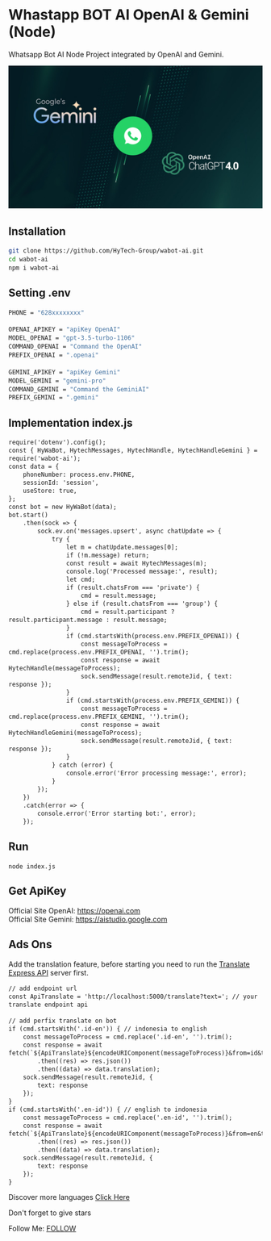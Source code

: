 # Whastapp BOT AI OpenAI & Gemini (Node)

 Whatsapp Bot AI Node Project integrated by OpenAI and Gemini. 

<img src="./Screenshoot.jpg" />
 
## Installation
```sh
git clone https://github.com/HyTech-Group/wabot-ai.git
cd wabot-ai
npm i wabot-ai
```

## Setting .env
```sh
PHONE = "628xxxxxxxx"

OPENAI_APIKEY = "apiKey OpenAI"
MODEL_OPENAI = "gpt-3.5-turbo-1106"
COMMAND_OPENAI = "Command the OpenAI"
PREFIX_OPENAI = ".openai"

GEMINI_APIKEY = "apiKey Gemini"
MODEL_GEMINI = "gemini-pro"
COMMAND_GEMINI = "Command the GeminiAI"
PREFIX_GEMINI = ".gemini"
```
## Implementation index.js
```
require('dotenv').config();
const { HyWaBot, HytechMessages, HytechHandle, HytechHandleGemini } = require('wabot-ai');
const data = {
    phoneNumber: process.env.PHONE,
    sessionId: 'session',
    useStore: true,
};
const bot = new HyWaBot(data);
bot.start()
    .then(sock => {
        sock.ev.on('messages.upsert', async chatUpdate => {
            try {
                let m = chatUpdate.messages[0];
                if (!m.message) return;
                const result = await HytechMessages(m);
                console.log('Processed message:', result);
                let cmd;
                if (result.chatsFrom === 'private') {
                    cmd = result.message;
                } else if (result.chatsFrom === 'group') {
                    cmd = result.participant ? result.participant.message : result.message;
                }
                if (cmd.startsWith(process.env.PREFIX_OPENAI)) {
                    const messageToProcess = cmd.replace(process.env.PREFIX_OPENAI, '').trim();
                    const response = await HytechHandle(messageToProcess);
                    sock.sendMessage(result.remoteJid, { text: response });
                }
                if (cmd.startsWith(process.env.PREFIX_GEMINI)) {
                    const messageToProcess = cmd.replace(process.env.PREFIX_GEMINI, '').trim();
                    const response = await HytechHandleGemini(messageToProcess);
                    sock.sendMessage(result.remoteJid, { text: response });
                }
            } catch (error) {
                console.error('Error processing message:', error);
            }
        });
    })
    .catch(error => {
        console.error('Error starting bot:', error);
    });
```

## Run
`node index.js`

## Get ApiKey
<p>Official Site OpenAI: <a href="https://openai.com/">https://openai.com</a>
<br>
Official Site Gemini: <a href="https://aistudio.google.com/">https://aistudio.google.com</a></p>

## Ads Ons
Add the translation feature, before starting you need to run the <a href="https://github.com/fitri-hy/api-translate-express.git">Translate Express API</a> server first.

```
// add endpoint url
const ApiTranslate = 'http://localhost:5000/translate?text='; // your translate endpoint api

// add perfix translate on bot
if (cmd.startsWith('.id-en')) { // indonesia to english
    const messageToProcess = cmd.replace('.id-en', '').trim();
    const response = await fetch(`${ApiTranslate}${encodeURIComponent(messageToProcess)}&from=id&to=en`)
        .then((res) => res.json())
        .then((data) => data.translation);
    sock.sendMessage(result.remoteJid, {
        text: response
    });
}
if (cmd.startsWith('.en-id')) { // english to indonesia
    const messageToProcess = cmd.replace('.en-id', '').trim();
    const response = await fetch(`${ApiTranslate}${encodeURIComponent(messageToProcess)}&from=en&to=id`)
        .then((res) => res.json())
        .then((data) => data.translation);
    sock.sendMessage(result.remoteJid, {
        text: response
    });
}
```
Discover more languages <a href="https://www.ibm.com/docs/en/cognos-controller/10.4.2?topic=codes-language">Click Here</a>

Don't forget to give stars

Follow Me: <a href="https://hy-tech.my.id/docs">FOLLOW</a>
